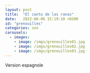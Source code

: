 ```yaml
---
layout: post
title:  "El canto de las ranas"
date:   2022-06-06 15:19:10 +0200
id: "grenouilles"
categories: son
carousels:
  - images:
    - image: /imgs/grenouilles01.jpg
    - image: /imgs/grenouilles02.jpg
    - image: /imgs/grenouilles03.jpg
---
```

Version espagnole
